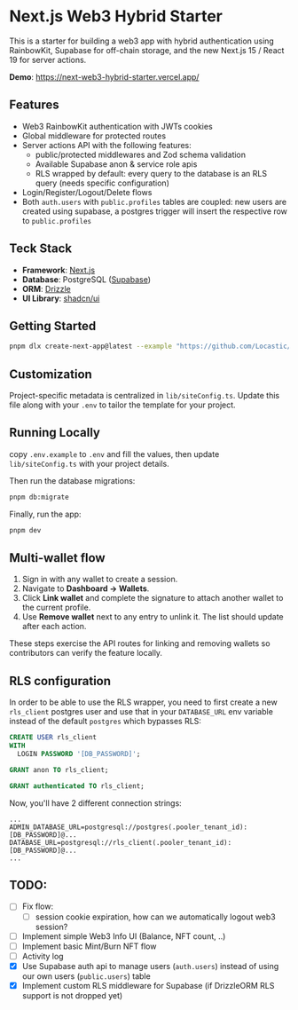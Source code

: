 # Next.js Web3 Hybrid Starter

This is a starter for building a web3 app with hybrid authentication using RainbowKit, Supabase for off-chain storage, and the new Next.js 15 / React 19 for server actions.

**Demo**: https://next-web3-hybrid-starter.vercel.app/

## Features

- Web3 RainbowKit authentication with JWTs cookies
- Global middleware for protected routes
- Server actions API with the following features:
  - public/protected middlewares and Zod schema validation
  - Available Supabase anon & service role apis
  - RLS wrapped by default: every query to the database is an RLS query (needs specific configuration)
- Login/Register/Logout/Delete flows
- Both `auth.users` with `public.profiles` tables are coupled: new users are created using supabase, a postgres trigger will insert the respective row to `public.profiles`

## Teck Stack

- **Framework**: [Next.js](https://nextjs.org/)
- **Database**: PostgreSQL ([Supabase](https://supabase.com/))
- **ORM**: [Drizzle](https://orm.drizzle.team/)
- **UI Library**: [shadcn/ui](https://ui.shadcn.com/)

## Getting Started

```bash
pnpm dlx create-next-app@latest --example "https://github.com/Locastic/next-web3-hybrid-starter"
```

## Customization

Project-specific metadata is centralized in `lib/siteConfig.ts`. Update this file along with your `.env` to tailor the template for your project.

## Running Locally

copy `.env.example` to `.env` and fill the values, then update `lib/siteConfig.ts` with your project details.


Then run the database migrations:

```bash
pnpm db:migrate
```

Finally, run the app:

```bash
pnpm dev
```

## Multi-wallet flow

1. Sign in with any wallet to create a session.
2. Navigate to **Dashboard → Wallets**.
3. Click **Link wallet** and complete the signature to attach another wallet to the current profile.
4. Use **Remove wallet** next to any entry to unlink it. The list should update after each action.

These steps exercise the API routes for linking and removing wallets so contributors can verify the feature locally.

## RLS configuration

In order to be able to use the RLS wrapper, you need to first create a new `rls_client` postgres user and use that in your `DATABASE_URL` env variable instead of the default `postgres` which bypasses RLS:

```sql
CREATE USER rls_client
WITH
  LOGIN PASSWORD '[DB_PASSWORD]';

GRANT anon TO rls_client;

GRANT authenticated TO rls_client;
```
Now, you'll have 2 different connection strings:
```.env
...
ADMIN_DATABASE_URL=postgresql://postgres(.pooler_tenant_id):[DB_PASSWORD]@...
DATABASE_URL=postgresql://rls_client(.pooler_tenant_id):[DB_PASSWORD]@...
...
```

## TODO:

- [ ] Fix flow:
  - [ ] session cookie expiration, how can we automatically logout web3 session?
- [ ] Implement simple Web3 Info UI (Balance, NFT count, ..)
- [ ] Implement basic Mint/Burn NFT flow
- [ ] Activity log
- [x] Use Supabase auth api to manage users (`auth.users`) instead of using our own users (`public.users`) table
- [x] Implement custom RLS middleware for Supabase (if DrizzleORM RLS support is not dropped yet)
